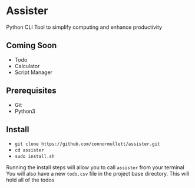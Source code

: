 
# Assister

Python CLI Tool to simplify computing and enhance productivity

## Coming Soon
- Todo
- Calculator
- Script Manager

## Prerequisites
- Git
- Python3

## Install
- `git clone https://github.com/connormullett/assister.git`
- `cd assister`
- `sudo install.sh`

Running the install steps will allow you to call `assister` from your terminal
You will also have a new `todo.csv` file in the project base directory. This will hold all of the todos

